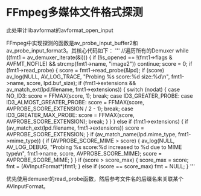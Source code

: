 # FFmpeg多媒体文件格式探测
此处审计libavformat的avformat_open_input

FFmpeg中实现探测的函数是av_probe_input_buffer2和av_probe_input_format3。其核心代码如下：
'''
	//遍历所有的Demuxer
	while ((fmt1 = av_demuxer_iterate(&i))) {
	        if (!is_opened == !(fmt1->flags & AVFMT_NOFILE) && strcmp(fmt1->name, "image2"))
	            continue;
	        score = 0;
	        if (fmt1->read_probe) {
	            score = fmt1->read_probe(&lpd);
	            if (score)
	                av_log(NULL, AV_LOG_TRACE, "Probing %s score:%d size:%d\n", fmt1->name, score, lpd.buf_size);
	            if (fmt1->extensions && av_match_ext(lpd.filename, fmt1->extensions)) {
	                switch (nodat) {
	                case NO_ID3:
	                    score = FFMAX(score, 1);
	                    break;
	                case ID3_GREATER_PROBE:
	                case ID3_ALMOST_GREATER_PROBE:
	                    score = FFMAX(score, AVPROBE_SCORE_EXTENSION / 2 - 1);
	                    break;
	                case ID3_GREATER_MAX_PROBE:
	                    score = FFMAX(score, AVPROBE_SCORE_EXTENSION);
	                    break;
	                }
	            }
	        } else if (fmt1->extensions) {
	            if (av_match_ext(lpd.filename, fmt1->extensions))
	                score = AVPROBE_SCORE_EXTENSION;
	        }
	        if (av_match_name(lpd.mime_type, fmt1->mime_type)) {
	            if (AVPROBE_SCORE_MIME > score) {
	                av_log(NULL, AV_LOG_DEBUG, "Probing %s score:%d increased to %d due to MIME type\n", fmt1->name, score, AVPROBE_SCORE_MIME);
	                score = AVPROBE_SCORE_MIME;
	            }
	        }
	        if (score > score_max) {
	            score_max = score;
	            fmt       = (AVInputFormat*)fmt1;
	        } else if (score == score_max)
	            fmt = NULL;
	    }
'''

优先使用demuxer的read_probe函数，然后参考文件名的后缀名来关联某个AVInputFormat。
